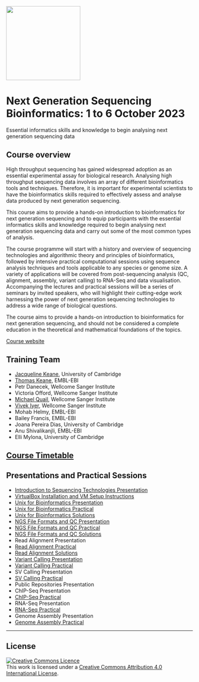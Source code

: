<img src="https://coursesandconferences.wellcomeconnectingscience.org/wp-content/themes/wcc_courses_and_conferences/dist/assets/svg/logo.svg" width="200" height="200">

# Next Generation Sequencing Bioinformatics: 1 to 6 October 2023

Essential informatics skills and knowledge to begin analysing next generation sequencing data

## Course overview



High throughput sequencing has gained widespread adoption as an essential experimental assay for biological research. Analysing high throughput sequencing data involves an array of different bioinformatics tools and techniques. Therefore, it is important for experimental scientists to have the bioinformatics skills required to effectively assess and analyse data produced by next generation sequencing.

This course aims to provide a hands-on introduction to bioinformatics for next generation sequencing and to equip participants with the essential informatics skills and knowledge required to begin analysing next generation sequencing data and carry out some of the most common types of analysis.

The course programme will start with a history and overview of sequencing technologies and algorithmic theory and principles of bioinformatics, followed by intensive practical computational sessions using sequence analysis techniques and tools applicable to any species or genome size. A variety of applications will be covered from post-sequencing analysis (QC, alignment, assembly, variant calling) to RNA-Seq and data visualisation. Accompanying the lectures and practical sessions will be a series of seminars by invited speakers, who will highlight their cutting-edge work harnessing the power of next generation sequencing technologies to address a wide range of biological questions.

The course aims to provide a hands-on introduction to bioinformatics for next generation sequencing, and should not be considered a complete education in the theoretical and mathematical foundations of the topics.

[Course website](https://coursesandconferences.wellcomeconnectingscience.org/event/next-generation-sequencing-bioinformatics-20231001/)

## Training Team

- [Jacqueline Keane](https://www.sanger.ac.uk/person/keane-jacqueline/), University of Cambridge
- [Thomas Keane](https://www.ebi.ac.uk/people/person/thomas-keane/), EMBL-EBI
- Petr Danecek, Wellcome Sanger Institute
- Victoria Offord, Wellcome Sanger Institute
- [Michael Quail](https://www.sanger.ac.uk/person/quail-michael-andrew/), Wellcome Sanger Institute
- [Vivek Iyer](https://www.sanger.ac.uk/person/iyer-vivek/), Wellcome Sanger Institute
- Mohab Helmy, EMBL-EBI
- Bailey Francis, EMBL-EBI
- Joana Pereira Dias, University of Cambridge
- Anu Shivalikanjli, EMBL-EBI
- Elli Mylona, University of Cambridge

## [Course Timetable](https://github.com/WCSCourses/NGSBio_Hinx_2023/blob/main/Modules/NGS%20Bioinformatics%20Hinxton%202023%20-%20Draft%20Timetable%202023v1.pdf)

## Presentations and Practical Sessions

- [Introduction to Sequencing Technologies Presentation](https://github.com/WCSCourses/NGSBio_Hinx_2023/blob/main/Modules/Sequencing_Technologies/MQ%20Sequencing%20Tech%202023%20full%20Bioinformatics%20course.pdf)
- [VirtualBox Installation and VM Setup Instructions](https://github.com/WCSCourses/NGSBio_Hinx_2023/blob/main/Modules/NGS%20Bio%202023%20VirtualBox%20Setup.pdf)
- [Unix for Bioinformatics Presentation](https://github.com/WCSCourses/NGSBio_Hinx_2023/blob/main/Modules/Unix/Anu-NGS-VMLinuxIntro-oct2023.pdf)
- [Unix for Bioinformatics Practical](https://github.com/WCSCourses/NGSBio_Hinx_2023/blob/main/Modules/Unix/unix.pdf)
- [Unix for Bioinformatics Solutions](https://github.com/WCSCourses/NGSBio_Hinx_2023/blob/main/Modules/Unix/unix_solutions.pdf)
- [NGS File Formats and QC Presentation](https://github.com/WCSCourses/NGSBio_Hinx_2023/blob/main/Modules/Data_Formats/Petr-Danecek.Data-Formats-and-QC.pdf)
- [NGS File Formats and QC Practical](https://github.com/WCSCourses/NGSBio_Hinx_2023/blob/main/Modules/Data_Formats/data_formats.pdf)
- [NGS File Formats and QC Solutions](https://github.com/WCSCourses/NGSBio_Hinx_2023/blob/main/Modules/Data_Formats/data_formats_solutions.pdf)
- Read Alignment Presentation
- [Read Alignment Practical](https://github.com/WCSCourses/NGSBio_Hinx_2023/blob/main/Modules/Read_Alignment/read_alignment.pdf)
- [Read Alignment Solutions](https://github.com/WCSCourses/NGSBio_Hinx_2023/blob/main/Modules/Read_Alignment/read_alignment_solutions.pdf)
- [Variant Calling Presentation](https://github.com/WCSCourses/NGSBio_Hinx_2023/blob/main/Modules/Variant_Calling/Petr-Danecek.Variant-Calling.pdf)
- [Variant Calling Practical](https://github.com/WCSCourses/NGSBio_Hinx_2023/blob/main/Modules/Variant_Calling/variant-calling.pdf)
- SV Calling Presentation
- [SV Calling Practical](https://github.com/WCSCourses/NGSBio_Hinx_2023/blob/main/Modules/SV_Calling/structural_variation.pdf)
- Public Repositories Presentation
- ChIP-Seq Presentation
- [ChIP-Seq Practical](https://github.com/WCSCourses/NGSBio_Hinx_2023/blob/main/Modules/ChIP-Seq/ChIP-Seq.pdf)
- RNA-Seq Presentation
- [RNA-Seq Practical](https://github.com/WCSCourses/NGSBio_Hinx_2023/blob/main/Modules/RNA-Seq/RNA-Seq.pdf)
- Genome Assembly Presentation
- [Genome Assembly Practical](https://github.com/WCSCourses/NGSBio_Hinx_2023/blob/main/Modules/Genome_Assembly/assembly.pdf)

******
## License
<a rel="license" href="http://creativecommons.org/licenses/by/4.0/"><img alt="Creative Commons Licence" style="border-width:0" src="https://i.creativecommons.org/l/by/4.0/88x31.png" /></a><br />This work is licensed under a <a rel="license" href="http://creativecommons.org/licenses/by/4.0/">Creative Commons Attribution 4.0 International License</a>.

